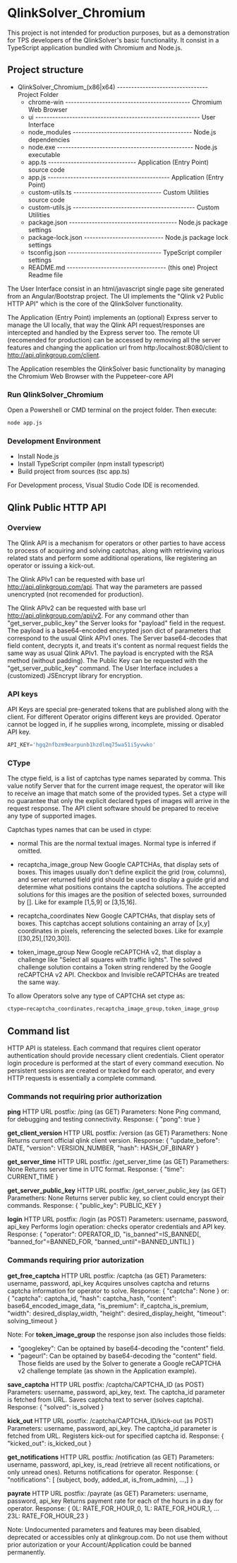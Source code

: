 ﻿# QlinkSolver_Chromium

This project  is not intended  for production purposes, but  as  a demonstration
for TPS developers  of  the  QlinkSolver's basic functionality. It consist  in a
TypeScript application bundled with Chromium and Node.js.

## Project structure

+ QlinkSolver_Chromium_(x86|x64) -------------------------------- Project Folder
  + chrome-win -------------------------------------------- Chromium Web Browser
  + ui ---------------------------------------------------------- User Interface
  + node_modules ------------------------------------------ Node.js dependencies
  + node.exe ------------------------------------------------ Node.js executable
  + app.ts ------------------------------- Application (Entry Point) source code
  + app.js ------------------------------------------- Application (Entry Point)
  + custom-utils.ts ------------------------------- Custom Utilities source code
  + custom-utils.js ------------------------------------------- Custom Utilities
  + package.json -------------------------------------- Node.js package settings
  + package-lock.json ---------------------------- Node.js package lock settings
  + tsconfig.json --------------------------------- TypeScript compiler settings
  + README.md ----------------------------------- (this one) Project Readme file

The User Interface consist in an html/javascript single page site generated from
an  Angular/Bootstrap project. The UI implements  the "Qlink v2 Public HTTP API"
which is the core of the QlinkSolver functionality.

The Application (Entry Point) implements  an (optional) Express server to manage
the UI locally, that way  the Qlink API  request/responses  are  intercepted and
handled by the Express server too. The remote UI (recomended for production) can
be accessed by removing all the server features and changing the application url
from http:/localhost:8080/client to http://api.qlinkgroup.com/client.

The Application resembles  the  QlinkSolver basic functionality  by managing the
Chromium Web Browser with the Puppeteer-core API

### Run QlinkSolver_Chromium

Open a Powershell or CMD terminal on the project folder. Then execute:
```bash
node app.js
```

### Development Environment

- Install Node.js
- Install TypeScript compiler (npm install typescript)
- Build project from sources (tsc app.ts)

For Development process, Visual Studio Code IDE is recomended.

## Qlink Public HTTP API

### Overview

The Qlink API is  a mechanism for operators  or other parties  to have access to
process of acquiring and solving captchas, along with retrieving various related
stats  and perform  some additional operations, like registering  an operator or
issuing a kick-out.

The Qlink APIv1 can  be requested  with  base url http://api.qlinkgroup.com/api.
That way the parameters  are passed unencrypted (not recomended for production).

The Qlink APIv2 can be requested with base url http://api.qlinkgroup.com/api/v2.
For  any  command  other  than  "get_server_public_key"  the  Server  looks  for
"payload" field  in the request. The payload is  a base64-encoded encrypted json
dict  of parameters  that correspond  to  the usual Qlink APIv1 ones. The Server
base64-decodes  that  field  content, decrypts  it, and  treats it's  content as
normal  request  fields  the  same  way  as  usual  Qlink APIv1. The payload  is
encrypted  with  the  RSA  method (without  padding).  The  Public  Key  can  be
requested with  the "get_server_public_key" command. The User Interface includes
a (customized) JSEncrypt library for encryption.

### API keys

API Keys  are  special pre-generated tokens  that  are published along with  the
client. For different  Operator origins  different keys  are  provided. Operator
cannot  be  logged  in,  if  he supplies  wrong, incomplete, missing or disabled
API key.

```js
API_KEY='hgq2nfbzm9earpunb1hzdlmq75wa51i5yvwko'
```

### CType

The ctype field, is a list of captchas type names separated by comma. This value
notify Server  that  for the current image request, the  operator  will like  to
receive  an image  that match some  of  the provided types. Set  a ctype will no
guarantee  that only  the explicit declared types  of images will arrive  in the
request response. The API client software should be prepared to receive any type
of supported images.

Captchas types names that can be used in ctype:
- normal
  This are the normal textual images. Normal type is inferred if omitted.

- recaptcha_image_group
  New Google CAPTCHAs, that  display  sets of boxes. This images  usually  don't
  define explicit the grid (row, columns), and server returned field grid should
  be used  to display  a  guide grid  and determine  what positions contains the
  captcha solutions. The accepted solutions  for this images are the position of
  selected boxes, surrounded by []. Like for example [1,5,9] or [3,15,16].

- recaptcha_coordinates
  New  Google  CAPTCHAs,  that  display  sets  of  boxes. This  captchas  accept
  solutions containing  an array of [x,y] coordinates in pixels, referencing the
  selected boxes. Like for example [[30,25],[120,30]].

- token_image_group
  New Google reCAPTCHA v2, that  display  a challenge  like  "Select all squares
  with  traffic lights". The solved challenge  solution contains  a Token string
  rendered by the Google reCAPTCHA v2 API. Checkbox and Invisible reCAPTCHAs are
  treated the same way.

To allow Operators solve any type of CAPTCHA set ctype as:
```js
ctype=recaptcha_coordinates,recaptcha_image_group,token_image_group
```

## Command list

HTTP API is stateless. Each command that requires client operator authentication
should provide necessary client credentials. Client operator login procedure  is
performed  at the start  of every command execution. No persistent sessions  are
created or tracked for each operator, and  every HTTP requests  is essentially a
complete command.

### Commands not requiring prior authorization

**ping**
HTTP URL postfix: /ping (as GET)
Parameters: None
Ping command, for debugging and testing connectivity.
Response:
{ "pong": true }

**get_client_version**
HTTP URL postfix: /version (as GET)
Paramethers: None
Returns current official qlink client version.
Response:
{ "update_before": DATE, "version": VERSION_NUMBER, "hash": HASH_OF_BINARY }

**get_server_time**
HTTP URL postfix: /get_server_time (as GET)
Paramethers: None
Returns server time in UTC format.
Response:
{ "time": CURRENT_TIME }

**get_server_public_key**
HTTP URL postfix: /get_server_public_key (as GET)
Paramethers: None
Returns server public key, so client could encrypt their commands.
Response:
{ "public_key": PUBLIC_KEY }

**login**
HTTP URL postfix: /login (as POST)
Parameters: username, password, api_key
Performs login operation: checks operator credentials and API key.
Response:
{ "operator": OPERATOR_ID, "is_banned"=IS_BANNED[, "banned_for"=BANNED_FOR,
  "banned_until"=BANNED_UNTIL] }

### Commands requiring prior autorization

**get_free_captcha**
HTTP URL postfix: /captcha  (as GET)
Parameters: username, password, api_key
Acquires unsolves captcha and returns captcha information for operator to solve.
Response:
{ "captcha": None }
or:
{ "captcha": captcha_id, "hash": captcha_hash,
  "content": base64_encoded_image_data, "is_premium": if_captcha_is_premium,
  "width": desired_display_width, "height": desired_display_height,
  "timeout": solving_timeout }

Note: For **token_image_group** the response json also includes those fields:
- "googlekey": Can be optained by base64-decoding the "content" field.
- "pageurl": Can be optained by base64-decoding the "content" field.
Those fields are used by the Solver  to generate a Google reCAPTCHA v2 challenge
template (as shown in the Application example).

**save_captcha**
HTTP URL postfix: /captcha/CAPTCHA_ID  (as POST)
Parameters: username, password, api_key, text. The captcha_id parameter is
  fetched from URL.
Saves captcha text to server (solves captcha).
Response:
{ "solved": is_solved }

**kick_out**
HTTP URL postfix: /captcha/CAPTCHA_ID/kick-out  (as POST)
Parameters: username, password, api_key. The captcha_id parameter is fetched
  from URL.
Registers kick-out for specified captcha id.
Response:
{ "kicked_out": is_kicked_out }

**get_notifications**
HTTP URL postfix: /notification (as GET)
Parameters: username, password, api_key, is_read (retrieve all recent
  notifications, or only unread ones).
Returns notifications for operator.
Response:
{ "notifications": [ (subject, body, added_at, is_from_admin), ...,] }

**payrate**
HTTP URL postfix: /payrate (as GET)
Parameters: username, password, api_key
Returns payment rate for each of the hours in a day for operator.
Response:
{ 0L: RATE_FOR_HOUR_0,
  1L: RATE_FOR_HOUR_1,
  ...
  23L: RATE_FOR_HOUR_23 }

Note: Undocumented  parameters  and features  may  been  disabled, deprecated or
accessibles only at qlinkgroup.com. Do not use them without prior autorization
or your Account/Application could be banned permanently.
